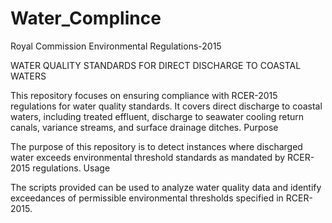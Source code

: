 # Water_Complince
 
Royal Commission Environmental Regulations-2015

WATER QUALITY STANDARDS FOR DIRECT DISCHARGE TO COASTAL WATERS

This repository focuses on ensuring compliance with RCER-2015 regulations for water quality standards. It covers direct discharge to coastal waters, including treated effluent, discharge to seawater cooling return canals, variance streams, and surface drainage ditches.
Purpose

The purpose of this repository is to detect instances where discharged water exceeds environmental threshold standards as mandated by RCER-2015 regulations.
Usage

The scripts provided can be used to analyze water quality data and identify exceedances of permissible environmental thresholds specified in RCER-2015.
